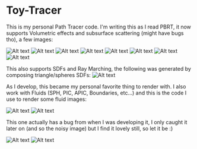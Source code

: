 # Toy-Tracer
This is my personal Path Tracer code. I'm writing this as I read PBRT, it now supports Volumetric effects and subsurface scattering (might have bugs tho), a few images:

![Alt text](/images/sssDragon2.png)
![Alt text](/images/room.png)
![Alt text](/images/scene0.png)
![Alt text](/images/budda_sub.png)
![Alt text](/images/spheresSub.png)
![Alt text](/images/cornell.png)
![Alt text](/images/vol_caustic.png)
![Alt text](/images/room2.png)

This also supports SDFs and Ray Marching, the following was generated by composing triangle/spheres SDFs:
![Alt text](/images/ori.png)

As I develop, this became my personal favorite thing to render with. I also work with Fluids (SPH, PIC, APIC, Boundaries, etc...)
and this is the code I use to render some fluid images:

![Alt text](/images/quad_dam_80.png)
![Alt text](/images/fluid_scene1.png)

This one actually has a bug from when I was developing it, I only caught it later on (and so the noisy image) but I find
it lovely still, so let it be :)

![Alt text](/images/dragon2.png)
![Alt text](/images/glassmicro.png)
